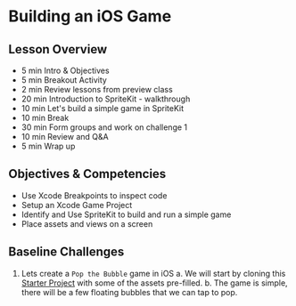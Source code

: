 # Building an iOS Game

## Lesson Overview
- 5 min Intro & Objectives
- 5 min Breakout Activity
- 2 min Review lessons from preview class
- 20 min Introduction to SpriteKit - walkthrough
- 10 min Let's build a simple game in SpriteKit
- 10 min Break
- 30 min Form groups and work on challenge 1
- 10 min Review and Q&A
- 5 min Wrap up

## Objectives & Competencies
- Use Xcode Breakpoints to inspect code
- Setup an Xcode Game Project
- Identify and Use SpriteKit to build and run a simple game
- Place assets and views on a screen

## Baseline Challenges

1. Lets create a `Pop the Bubble` game in iOS
a. We will start by cloning this [Starter Project](www.starterproject.com) with some of the assets pre-filled.
b. The game is simple, there will be a few floating bubbles that we can tap to pop.
